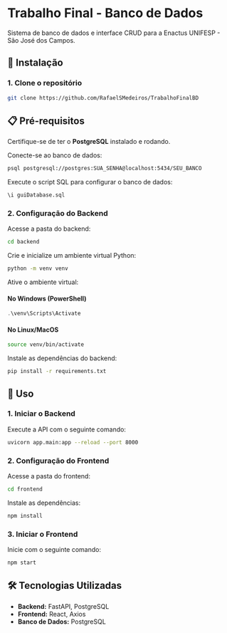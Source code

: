 # Trabalho Final - Banco de Dados

Sistema de banco de dados e interface CRUD para a Enactus UNIFESP - São José dos Campos.

## 📌 Instalação

### 1. Clone o repositório
```bash
git clone https://github.com/RafaelSMedeiros/TrabalhoFinalBD
```

## 📋 Pré-requisitos

Certifique-se de ter o **PostgreSQL** instalado e rodando.

Conecte-se ao banco de dados:
```bash
psql postgresql://postgres:SUA_SENHA@localhost:5434/SEU_BANCO
```

Execute o script SQL para configurar o banco de dados:
```sql
\i guiDatabase.sql
```

### 2. Configuração do Backend
Acesse a pasta do backend:
```bash
cd backend
```

Crie e inicialize um ambiente virtual Python:
```bash
python -m venv venv
```

Ative o ambiente virtual:
#### No Windows (PowerShell)
```powershell
.\venv\Scripts\Activate
```
#### No Linux/MacOS
```bash
source venv/bin/activate
```

Instale as dependências do backend:
```bash
pip install -r requirements.txt
```

## 🚀 Uso

### 1. Iniciar o Backend
Execute a API com o seguinte comando:
```bash
uvicorn app.main:app --reload --port 8000
```

### 2. Configuração do Frontend
Acesse a pasta do frontend:
```bash
cd frontend
```

Instale as dependências:
```bash
npm install
```

### 3. Iniciar o Frontend
Inicie com o seguinte comando:
```bash
npm start
```

## 🛠 Tecnologias Utilizadas
- **Backend:** FastAPI, PostgreSQL
- **Frontend:** React, Axios
- **Banco de Dados:** PostgreSQL

